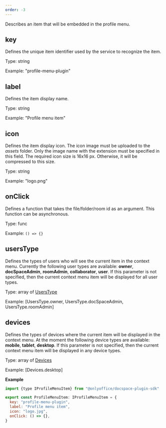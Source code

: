 ```yaml
---
order: -3
---
```


Describes an item that will be embedded in the profile menu.

## key

Defines the unique item identifier used by the service to recognize the item.

Type: string

Example: "profile-menu-plugin"

## label

Defines the item display name.

Type: string

Example: "Profile menu item"

## icon

Defines the item display icon. The icon image must be uploaded to the *assets* folder. Only the image name with the extension must be specified in this field. The required icon size is 16x16 px. Otherwise, it will be compressed to this size.

Type: string

Example: "logo.png"

## onClick

Defines a function that takes the file/folder/room id as an argument. This function can be asynchronous.

Type: func

Example: `() => {}`

## usersType

Defines the types of users who will see the current item in the context menu. Currently the following user types are available: **owner**, **docSpaceAdmin**, **roomAdmin**, **collaborator**, **user**. If this parameter is not specified, then the current context menu item will be displayed for all user types.

Type: array of [UsersType](https://github.com/ONLYOFFICE/docspace-plugin-sdk/blob/master/src/enums/UsersType.ts)

Example: \[UsersType.owner, UsersType.docSpaceAdmin, UsersType.roomAdmin\]

## devices

Defines the types of devices where the current item will be displayed in the context menu. At the moment the following device types are available: **mobile**, **tablet**, **desktop**. If this parameter is not specified, then the current context menu item will be displayed in any device types.

Type: array of [Devices](https://github.com/ONLYOFFICE/docspace-plugin-sdk/blob/master/src/enums/Devices.ts)

Example: \[Devices.desktop]

**Example**

``` javascript
import {type IProfileMenuItem} from "@onlyoffice/docspace-plugin-sdk"

export const ProfileMenuItem: IProfileMenuItem = {
  key: "profile-menu-plugin",
  label: "Profile menu item",
  icon: "logo.jpg",
  onClick: () => {},
}
```
